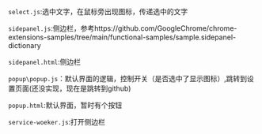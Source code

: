 `select.js`:选中文字，在鼠标旁出现图标，传递选中的文字

`sidepanel.js`:侧边栏，参考https://github.com/GoogleChrome/chrome-extensions-samples/tree/main/functional-samples/sample.sidepanel-dictionary

`sidepanel.html`:侧边栏

`popup\popup.js`：默认界面的逻辑，控制开关（是否选中了显示图标）,跳转到设置页面(还没实现，现在是跳转到github)

`popup.html`:默认界面，暂时有个按钮

`service-woeker.js`:打开侧边栏